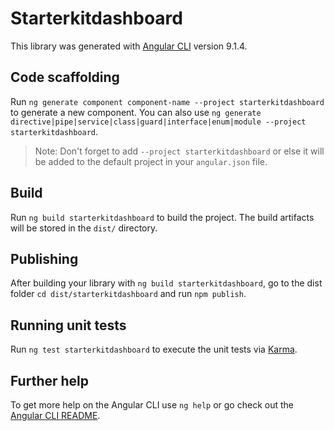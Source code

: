 # Starterkitdashboard

This library was generated with [Angular CLI](https://github.com/angular/angular-cli) version 9.1.4.

## Code scaffolding

Run `ng generate component component-name --project starterkitdashboard` to generate a new component. You can also use `ng generate directive|pipe|service|class|guard|interface|enum|module --project starterkitdashboard`.
> Note: Don't forget to add `--project starterkitdashboard` or else it will be added to the default project in your `angular.json` file. 

## Build

Run `ng build starterkitdashboard` to build the project. The build artifacts will be stored in the `dist/` directory.

## Publishing

After building your library with `ng build starterkitdashboard`, go to the dist folder `cd dist/starterkitdashboard` and run `npm publish`.

## Running unit tests

Run `ng test starterkitdashboard` to execute the unit tests via [Karma](https://karma-runner.github.io).

## Further help

To get more help on the Angular CLI use `ng help` or go check out the [Angular CLI README](https://github.com/angular/angular-cli/blob/master/README.md).
